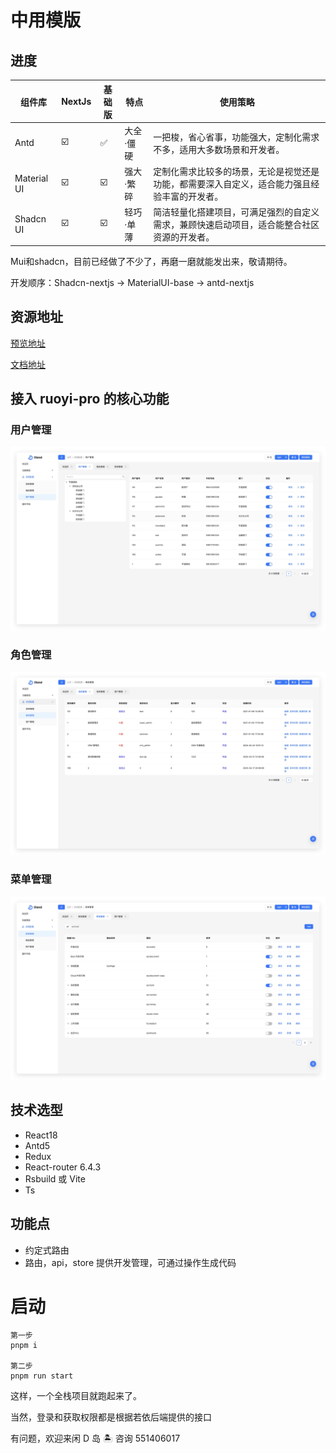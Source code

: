 # 中用模版

## 进度

| 组件库       | NextJs | 基础版 | 特点       | 使用策略                                                                 |
|--------------|--------------|-------------|------------|--------------------------------------------------------------------------|
| Antd         | ☑️          | ✅          | 大全·僵硬   | 一把梭，省心省事，功能强大，定制化需求不多，适用大多数场景和开发者。                        |
| Material UI  | ☑️        | ☑️    | 强大·繁碎   | 定制化需求比较多的场景，无论是视觉还是功能，都需要深入自定义，适合能力强且经验丰富的开发者。       |
| Shadcn UI    | ☑️       | ☑️    | 轻巧·单薄   | 简洁轻量化搭建项目，可满足强烈的自定义需求，兼顾快速启动项目，适合能整合社区资源的开发者。          |


Mui和shadcn，目前已经做了不少了，再磨一磨就能发出来，敬请期待。

开发顺序：Shadcn-nextjs -> MaterialUI-base -> antd-nextjs


## 资源地址

[预览地址](http://111.229.110.163/)

[文档地址](https://dland-team.github.io/moderate-react-admin/)

## 接入 ruoyi-pro 的核心功能

### 用户管理

![图片描述](./_assets/user.png)

### 角色管理

![图片描述](./_assets/role.png)

### 菜单管理

![图片描述](./_assets/menu.png)

## 技术选型

-   React18
-   Antd5
-   Redux
-   React-router 6.4.3
-   Rsbuild 或 Vite
-   Ts

## 功能点

-   约定式路由
-   路由，api，store 提供开发管理，可通过操作生成代码

# 启动

```shell
第一步
pnpm i

第二步
pnpm run start
```

这样，一个全栈项目就跑起来了。

当然，登录和获取权限都是根据若依后端提供的接口

有问题，欢迎来闲 D 岛 🏝️ 咨询 551406017

